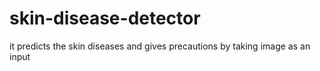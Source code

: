# skin-disease-detector
it predicts the skin diseases and gives precautions by taking image as an input
